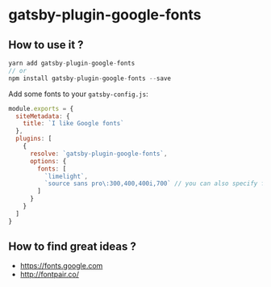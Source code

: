 # gatsby-plugin-google-fonts

## How to use it ?

```js
yarn add gatsby-plugin-google-fonts
// or
npm install gatsby-plugin-google-fonts --save
```

Add some fonts to your `gatsby-config.js`:

```js
module.exports = {
  siteMetadata: {
    title: `I like Google fonts`
  },
  plugins: [
    {
      resolve: `gatsby-plugin-google-fonts`,
      options: {
        fonts: [
          `limelight`,
          `source sans pro\:300,400,400i,700` // you can also specify font weights and styles
        ]
      }
    }
  ]
}
```


## How to find great ideas ?

- https://fonts.google.com
- http://fontpair.co/
